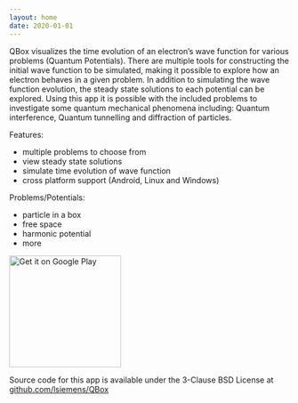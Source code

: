 ```yaml
---
layout: home
date: 2020-01-01
---
```


QBox visualizes the time evolution of an electron’s wave function for
various problems (Quantum Potentials). There are multiple tools for
constructing the initial wave function to be simulated, making it
possible to explore how an electron behaves in a given problem. In
addition to simulating the wave function evolution, the steady state
solutions to each potential can be explored. Using this app it is
possible with the included problems to investigate some quantum mechanical
phenomena including: Quantum interference, Quantum tunnelling and
diffraction of particles.

Features:
- multiple problems to choose from
- view steady state solutions
- simulate time evolution of wave function
- cross platform support (Android, Linux and Windows) 

Problems/Potentials:
- particle in a box
- free space
- harmonic potential
- more

<a href='https://play.google.com/store/apps/details?id=com.lsiemens.Qbox&pcampaignid=pcampaignidMKT-Other-global-all-co-prtnr-py-PartBadge-Mar2515-1'>
  <img src='https://play.google.com/intl/en_gb/badges/static/images/badges/en_badge_web_generic.png' style="width:201px;" alt='Get it on Google Play'/>
</a>

Source code for this app is available under the 3-Clause BSD License at
[github.com/lsiemens/QBox](https://github.com/lsiemens/QBox)
